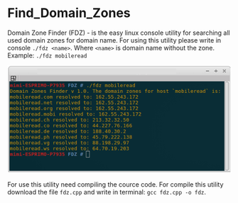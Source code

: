 # Find_Domain_Zones
Domain Zone Finder (FDZ) - is the easy linux console utility for searching all used domain zones for domain name. 
For using this utility please write in console `./fdz <name>`. 
Where `<name>` is domain name without the zone.  
Example: `./fdz mobileread`
 
 
 ![CH341A programmer device](https://github.com/bigbigmdm/Find_Domain_Zones/raw/main/fdz_example.png) 


For use this utility need compiling the cource code. For compile this utility download the file `fdz.cpp` and write in terminal: `gcc fdz.cpp -o fdz`. 
